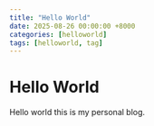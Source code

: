 ```yaml
---
title: "Hello World"
date: 2025-08-26 00:00:00 +8000
categories: [helloworld]
tags: [helloworld, tag]
---
```


# Hello World

Hello world this is my personal blog.